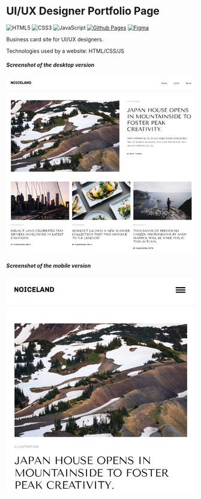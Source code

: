 # UI/UX Designer Portfolio Page #
![HTML5](https://img.shields.io/badge/html5-%23E34F26.svg?style=for-the-badge&logo=html5&logoColor=white) ![CSS3](https://img.shields.io/badge/css3-%231572B6.svg?style=for-the-badge&logo=css3&logoColor=white) ![JavaScript](https://img.shields.io/badge/javascript-%23323330.svg?style=for-the-badge&logo=javascript&logoColor=%23F7DF1E) [![Github Pages](https://img.shields.io/badge/github%20pages-121013?style=for-the-badge&logo=github&logoColor=white)](https://belskiy98.github.io/Noiceland/) [![Figma](https://img.shields.io/badge/figma-%23F24E1E.svg?style=for-the-badge&logo=figma&logoColor=white)](https://www.figma.com/file/10NCr58WRzeNLOLwZ56uPY/Noiceland-%2B?type=design&node-id=0-1&t=Y7YoXAKJOEJunHbL-0)

Business card site for UI/UX designers.

Technologies used by a website: HTML/CSS/JS

##### Screenshot of the desktop version #####
![Screenshot of the desktop version](./img/readme-img.jpg)

##### Screenshot of the mobile version #####
![Screenshot of the desktop version](./img/readme-mob-img.jpg)